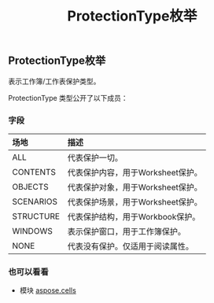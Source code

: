 ﻿---
title: ProtectionType枚举
second_title: Aspose.Cells for Python via .NET API 参考资料
description:
type: docs
weight: 2420
url: /zh/python-net/aspose.cells/protectiontype/
is_root: false
---
##  ProtectionType枚举
表示工作簿/工作表保护类型。



ProtectionType 类型公开了以下成员：

### 字段
|场地|描述|
| :- | :- |
| ALL |代表保护一切。|
| CONTENTS |代表保护内容，用于Worksheet保护。|
| OBJECTS |代表保护对象，用于Worksheet保护。|
| SCENARIOS |代表保护场景，用于Worksheet保护。|
| STRUCTURE |代表保护结构，用于Workbook保护。|
| WINDOWS |表示保护窗口，用于工作簿保护。|
| NONE |代表没有保护。仅适用于阅读属性。|



### 也可以看看
* 模块 [aspose.cells](..)
